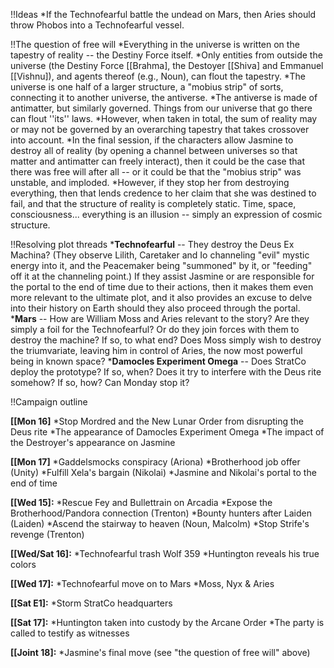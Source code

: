 !!Ideas
*If the Technofearful battle the undead on Mars, then Aries should throw Phobos into a Technofearful vessel.

!!The question of free will
*Everything in the universe is written on the tapestry of reality -- the Destiny Force itself.
*Only entities from outside the universe (the Destiny Force [[Brahma], the Destoyer [[Shiva] and Emmanuel [[Vishnu]), and agents thereof (e.g., Noun), can flout the tapestry.
*The universe is one half of a larger structure, a &quot;mobius strip&quot; of sorts, connecting it to another universe, the antiverse.
*The antiverse is made of antimatter, but similarly governed. Things from our universe that go there can flout ''its'' laws.
*However, when taken in total, the sum of reality may or may not be governed by an overarching tapestry that takes crossover into account.
*In the final session, if the characters allow Jasmine to destroy all of reality (by opening a channel between universes so that matter and antimatter can freely interact), then it could be the case that there was free will after all -- or it could be that the &quot;mobius strip&quot; was unstable, and imploded.
*However, if they stop her from destroying everything, then that lends credence to her claim that she was destined to fail, and that the structure of reality is completely static. Time, space, consciousness... everything is an illusion -- simply an expression of cosmic structure.

!!Resolving plot threads
*__Technofearful__ -- They destroy the Deus Ex Machina? (They observe Lilith, Caretaker and Io channeling &quot;evil&quot; mystic energy into it, and the Peacemaker being &quot;summoned&quot; by it, or &quot;feeding&quot; off it at the channeling point.) If they assist Jasmine or are responsible for the portal to the end of time due to their actions, then it makes them even more relevant to the ultimate plot, and it also provides an excuse to delve into their history on Earth should they also proceed through the portal.
*__Mars__ -- How are William Moss and Aries relevant to the story? Are they simply a foil for the Technofearful? Or do they join forces with them to destroy the machine? If so, to what end? Does Moss simply wish to destroy the triumvariate, leaving him in control of Aries, the now most powerful being in known space?
*__Damocles Experiment Omega__ -- Does StratCo deploy the prototype? If so, when? Does it try to interfere with the Deus rite somehow? If so, how? Can Monday stop it?

!!Campaign outline

__[[Mon 16]__
*Stop Mordred and the New Lunar Order from disrupting the Deus rite
*The appearance of Damocles Experiment Omega
*The impact of the Destroyer's appearance on Jasmine

__[[Mon 17]__
*Gaddelsmocks conspiracy (Ariona)
*Brotherhood job offer (Unity)
*Fulfill Xela's bargain (Nikolai)
*Jasmine and Nikolai's portal to the end of time

__[[Wed 15]:__
*Rescue Fey and Bullettrain on Arcadia
*Expose the Brotherhood/Pandora connection (Trenton)
*Bounty hunters after Laiden (Laiden)
*Ascend the stairway to heaven (Noun, Malcolm)
*Stop Strife's revenge (Trenton)

__[[Wed/Sat 16]:__
*Technofearful trash Wolf 359
*Huntington reveals his true colors

__[[Wed 17]:__
*Technofearful move on to Mars
*Moss, Nyx &amp; Aries

__[[Sat E1]:__
*Storm StratCo headquarters

__[[Sat 17]:__
*Huntington taken into custody by the Arcane Order
*The party is called to testify as witnesses

__[[Joint 18]:__
*Jasmine's final move (see &quot;the question of free will&quot; above)

